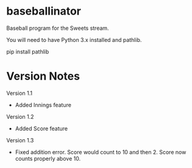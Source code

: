# baseballinator
Baseball program for the Sweets stream.

You will need to have Python 3.x installed and pathlib.

pip install pathlib

# Version Notes

Version 1.1
- Added Innings feature

Version 1.2
- Added Score feature

Version 1.3
- Fixed addition error. Score would count to 10 and then 2. Score now counts properly above 10.

